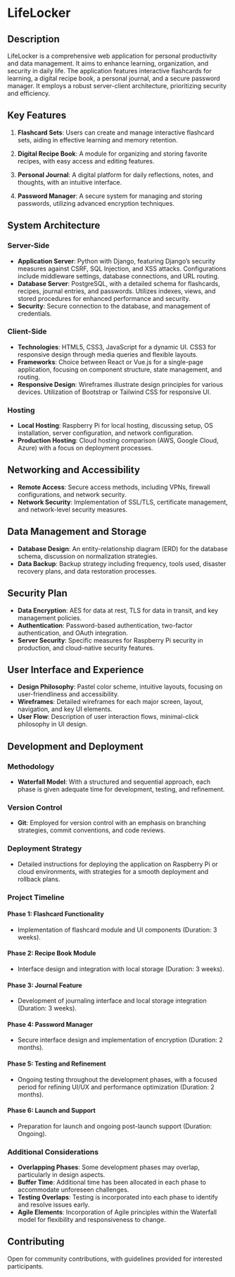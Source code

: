 # LifeLocker

## Description
LifeLocker is a comprehensive web application for personal productivity and data management. It aims to enhance learning, organization, and security in daily life. The application features interactive flashcards for learning, a digital recipe book, a personal journal, and a secure password manager. It employs a robust server-client architecture, prioritizing security and efficiency.

## Key Features

1. **Flashcard Sets**: Users can create and manage interactive flashcard sets, aiding in effective learning and memory retention.

2. **Digital Recipe Book**: A module for organizing and storing favorite recipes, with easy access and editing features.

3. **Personal Journal**: A digital platform for daily reflections, notes, and thoughts, with an intuitive interface.

4. **Password Manager**: A secure system for managing and storing passwords, utilizing advanced encryption techniques.

## System Architecture

### Server-Side
- **Application Server**: Python with Django, featuring Django’s security measures against CSRF, SQL Injection, and XSS attacks. Configurations include middleware settings, database connections, and URL routing.
- **Database Server**: PostgreSQL, with a detailed schema for flashcards, recipes, journal entries, and passwords. Utilizes indexes, views, and stored procedures for enhanced performance and security.
- **Security**: Secure connection to the database, and management of credentials.

### Client-Side
- **Technologies**: HTML5, CSS3, JavaScript for a dynamic UI. CSS3 for responsive design through media queries and flexible layouts.
- **Frameworks**: Choice between React or Vue.js for a single-page application, focusing on component structure, state management, and routing.
- **Responsive Design**: Wireframes illustrate design principles for various devices. Utilization of Bootstrap or Tailwind CSS for responsive UI.

### Hosting
- **Local Hosting**: Raspberry Pi for local hosting, discussing setup, OS installation, server configuration, and network configuration.
- **Production Hosting**: Cloud hosting comparison (AWS, Google Cloud, Azure) with a focus on deployment processes.

## Networking and Accessibility
- **Remote Access**: Secure access methods, including VPNs, firewall configurations, and network security.
- **Network Security**: Implementation of SSL/TLS, certificate management, and network-level security measures.

## Data Management and Storage
- **Database Design**: An entity-relationship diagram (ERD) for the database schema, discussion on normalization strategies.
- **Data Backup**: Backup strategy including frequency, tools used, disaster recovery plans, and data restoration processes.

## Security Plan
- **Data Encryption**: AES for data at rest, TLS for data in transit, and key management policies.
- **Authentication**: Password-based authentication, two-factor authentication, and OAuth integration.
- **Server Security**: Specific measures for Raspberry Pi security in production, and cloud-native security features.

## User Interface and Experience
- **Design Philosophy**: Pastel color scheme, intuitive layouts, focusing on user-friendliness and accessibility.
- **Wireframes**: Detailed wireframes for each major screen, layout, navigation, and key UI elements.
- **User Flow**: Description of user interaction flows, minimal-click philosophy in UI design.

## Development and Deployment

### Methodology
- **Waterfall Model**: With a structured and sequential approach, each phase is given adequate time for development, testing, and refinement.

### Version Control
- **Git**: Employed for version control with an emphasis on branching strategies, commit conventions, and code reviews.

### Deployment Strategy
- Detailed instructions for deploying the application on Raspberry Pi or cloud environments, with strategies for a smooth deployment and rollback plans.

### Project Timeline
#### Phase 1: Flashcard Functionality
- Implementation of flashcard module and UI components (Duration: 3 weeks).
#### Phase 2: Recipe Book Module
- Interface design and integration with local storage (Duration: 3 weeks).
#### Phase 3: Journal Feature
- Development of journaling interface and local storage integration (Duration: 3 weeks).
#### Phase 4: Password Manager
- Secure interface design and implementation of encryption (Duration: 2 months).
#### Phase 5: Testing and Refinement
- Ongoing testing throughout the development phases, with a focused period for refining UI/UX and performance optimization (Duration: 2 months).
#### Phase 6: Launch and Support
- Preparation for launch and ongoing post-launch support (Duration: Ongoing).

### Additional Considerations
- **Overlapping Phases**: Some development phases may overlap, particularly in design aspects.
- **Buffer Time**: Additional time has been allocated in each phase to accommodate unforeseen challenges.
- **Testing Overlaps**: Testing is incorporated into each phase to identify and resolve issues early.
- **Agile Elements**: Incorporation of Agile principles within the Waterfall model for flexibility and responsiveness to change.

## Contributing
Open for community contributions, with guidelines provided for interested participants.
